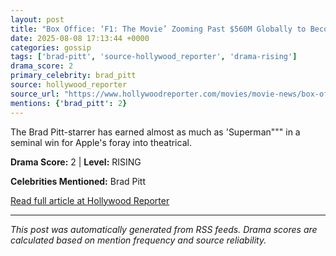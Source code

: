 ```yaml
---
layout: post
title: "Box Office: ‘F1: The Movie’ Zooming Past $560M Globally to Become Summer’s Biggest Surprise Hit"""
date: 2025-08-08 17:13:44 +0000
categories: gossip
tags: ['brad-pitt', 'source-hollywood_reporter', 'drama-rising']
drama_score: 2
primary_celebrity: brad_pitt
source: hollywood_reporter
source_url: "https://www.hollywoodreporter.com/movies/movie-news/box-office-f1-brad-pitt-1236338604/"""
mentions: {'brad_pitt': 2}
---
```


The Brad Pitt-starrer has earned almost as much as 'Superman""" in a seminal win for Apple's foray into theatrical.

**Drama Score:** 2 | **Level:** RISING

**Celebrities Mentioned:** Brad Pitt

[Read full article at Hollywood Reporter](https://www.hollywoodreporter.com/movies/movie-news/box-office-f1-brad-pitt-1236338604/)

---
*This post was automatically generated from RSS feeds. Drama scores are calculated based on mention frequency and source reliability.*

